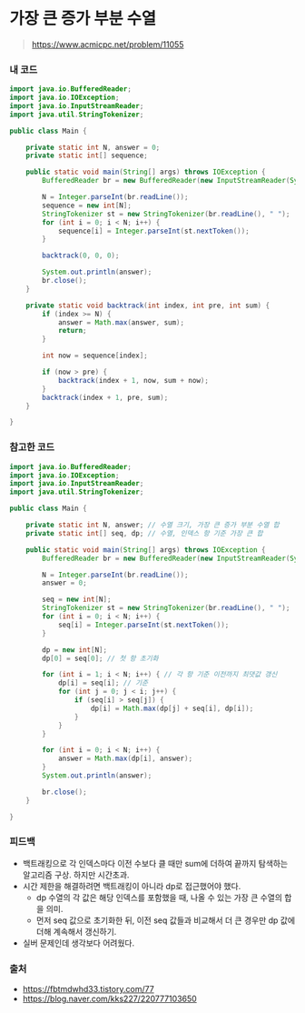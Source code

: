 # 가장 큰 증가 부분 수열

> https://www.acmicpc.net/problem/11055

### 내 코드

```java
import java.io.BufferedReader;
import java.io.IOException;
import java.io.InputStreamReader;
import java.util.StringTokenizer;

public class Main {

    private static int N, answer = 0;
    private static int[] sequence;

    public static void main(String[] args) throws IOException {
        BufferedReader br = new BufferedReader(new InputStreamReader(System.in));

        N = Integer.parseInt(br.readLine());
        sequence = new int[N];
        StringTokenizer st = new StringTokenizer(br.readLine(), " ");
        for (int i = 0; i < N; i++) {
            sequence[i] = Integer.parseInt(st.nextToken());
        }

        backtrack(0, 0, 0);

        System.out.println(answer);
        br.close();
    }

    private static void backtrack(int index, int pre, int sum) {
        if (index >= N) {
            answer = Math.max(answer, sum);
            return;
        }

        int now = sequence[index];

        if (now > pre) {
            backtrack(index + 1, now, sum + now);
        }
        backtrack(index + 1, pre, sum);
    }

}
```

### 참고한 코드

```java
import java.io.BufferedReader;
import java.io.IOException;
import java.io.InputStreamReader;
import java.util.StringTokenizer;

public class Main {

    private static int N, answer; // 수열 크기, 가장 큰 증가 부분 수열 합
    private static int[] seq, dp; // 수열, 인덱스 항 기준 가장 큰 합

    public static void main(String[] args) throws IOException {
        BufferedReader br = new BufferedReader(new InputStreamReader(System.in));

        N = Integer.parseInt(br.readLine());
        answer = 0;

        seq = new int[N];
        StringTokenizer st = new StringTokenizer(br.readLine(), " ");
        for (int i = 0; i < N; i++) {
            seq[i] = Integer.parseInt(st.nextToken());
        }

        dp = new int[N];
        dp[0] = seq[0]; // 첫 항 초기화

        for (int i = 1; i < N; i++) { // 각 항 기준 이전까지 최댓값 갱신
            dp[i] = seq[i]; // 기준
            for (int j = 0; j < i; j++) {
                if (seq[i] > seq[j]) {
                    dp[i] = Math.max(dp[j] + seq[i], dp[i]);
                }
            }
        }

        for (int i = 0; i < N; i++) {
            answer = Math.max(dp[i], answer);
        }
        System.out.println(answer);

        br.close();
    }

}
```

### 피드백

- 백트래킹으로 각 인덱스마다 이전 수보다 클 때만 sum에 더하여 끝까지 탐색하는 알고리즘 구상. 하지만 시간초과.
- 시간 제한을 해결하려면 백트래킹이 아니라 dp로 접근했어야 했다.
    - dp 수열의 각 값은 해당 인덱스를 포함했을 때, 나올 수 있는 가장 큰 수열의 합을 의미.
    - 먼저 seq 값으로 초기화한 뒤, 이전 seq 값들과 비교해서 더 큰 경우만 dp 값에 더해 계속해서 갱신하기.
- 실버 문제인데 생각보다 어려웠다.

### 출처

- https://fbtmdwhd33.tistory.com/77
- https://blog.naver.com/kks227/220777103650